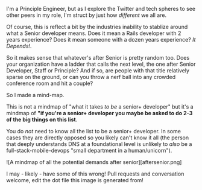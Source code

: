 I'm a Principle Engineer, but as I explore the Twitter and tech spheres to see other peers in my role, I'm struct by just how _different_ we all are.

Of course, this is reflect a bit by the industries inability to stablize around what a Senior developer means. Does it mean a Rails developer with 2 years experience? Does it mean someone with a dozen years experience? _It Depends!_.

So it makes sense that whatever's after Senior is pretty random too. Does your organization have a ladder that calls the next level, the one after Senior Developer, Staff or Principle? And if so, are people with that title relatively sparse on the ground, or can you throw a nerf ball into any crowded conference room and hit a couple?

So I made a mind-map.

This is not a mindmap of "what it takes _to be_ a senior+ developer" but it's a mindmap of **"if you're a senior+ developer you maybe be asked to do 2-3 of the big things on this list**.

You do _not_ need to know all the list to be a senior+ developer. In some cases they are directly opposed so you likely can't know it all (the person that deeply understands DNS at a foundational level is unlikely to _also_ be a full-stack-mobile-devops "small department in a human/unicorn").


![A mindmap of all the potential demands after senior][aftersenior.png]

I may - likely - have some of this wrong! Pull requests and conversation welcome, edit the dot file this  image is generated from!
